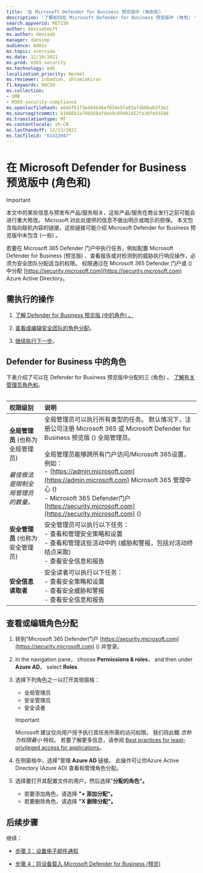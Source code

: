 ```yaml
---
title: '在 Microsoft Defender for Business 预览版中 (角色和) '
description: '了解如何在 Microsoft Defender for Business 预览版中 (角色) '
search.appverid: MET150
author: denisebmsft
ms.author: deniseb
manager: dansimp
audience: Admin
ms.topic: overview
ms.date: 12/10/2021
ms.prod: m365-security
ms.technology: mdb
localization_priority: Normal
ms.reviewer: inbadian, shlomiakirav
f1.keywords: NOCSH
ms.collection:
- SMB
- M365-security-compliance
ms.openlocfilehash: edabf61f3e404b46ef034e5fa03afdb0ba63f3e2
ms.sourcegitcommit: b1066b2a798568afdea9c09401d52fa38fe93546
ms.translationtype: MT
ms.contentlocale: zh-CN
ms.lasthandoff: 12/13/2021
ms.locfileid: "61422047"
---
```

# <a name="assign-roles-and-permissions-in-microsoft-defender-for-business-preview"></a>在 Microsoft Defender for Business 预览版中 (角色和) 

> [!IMPORTANT]
> 本文中的某些信息与预发布产品/服务相关，这些产品/服务在商业发行之前可能会进行重大修改。 Microsoft 对此处提供的信息不做出明示或暗示的担保。 本文包含指向联机内容的链接，这些链接可能介绍 Microsoft Defender for Business 预览版中未包含 (一些) 。

若要在 Microsoft 365 Defender 门户中执行任务，例如配置 Microsoft Defender for Business (预览版) 、查看报告或对检测到的威胁执行响应操作，必须为安全团队分配适当的权限。 权限通过在 Microsoft 365 Defender 门户或 () 中分配 [https://security.microsoft.com](https://security.microsoft.com) Azure Active Directory。 [](/azure/active-directory/roles/manage-roles-portal) 

## <a name="what-to-do"></a>需执行的操作

1. [了解 Defender for Business 预览版 (中的角色) 。 ](#roles-in-defender-for-business)

2. [查看或编辑安全团队的角色分配](#view-or-edit-role-assignments)。

3. [继续执行下一步](#next-steps)。

## <a name="roles-in-defender-for-business"></a>Defender for Business 中的角色

下表介绍了可以在 Defender for Business 预览版中分配的三 (角色) 。 [了解有关管理员角色和](../../admin/add-users/about-admin-roles.md)。 <br/><br/>

| 权限级别 | 说明 |
|:---|:---|
| **全局管理员** (也称为全局管理员)  <br/><br/> *最佳做法是限制全局管理员的数量。* | 全局管理员可以执行所有类型的任务。 默认情况下，注册公司注册 Microsoft 365 或 Microsoft Defender for Business 预览版 () 全局管理员。 <br/><br/> 全局管理员能够跨所有门户访问/Microsoft 365设置，例如： <br/>- [https://admin.microsoft.com](https://admin.microsoft.com) Microsoft 365 管理中心 ()  <br/>- Microsoft 365 Defender门户 [https://security.microsoft.com](https://security.microsoft.com) ()  |
| **安全管理员** (也称为安全管理员)  | 安全管理员可以执行以下任务： <br/>- 查看和管理安全策略和设置 <br/>- 查看和管理这些活动中的 (威胁和警报，包括对活动终结点采取)  <br/>- 查看安全信息和报告 |
| **安全信息读取者** | 安全读者可以执行以下任务： <br/>- 查看安全策略和设置 <br/>- 查看安全威胁和警报 <br/>- 查看安全信息和报告  |


## <a name="view-or-edit-role-assignments"></a>查看或编辑角色分配

1. 转到"Microsoft 365 Defender门户 [https://security.microsoft.com](https://security.microsoft.com) () 并登录。

2. In the navigation pane， choose **Permissions & roles**， and then under **Azure AD**， select **Roles**.

3. 选择下列角色之一以打开其侧窗格：

   - 全局管理员
   - 安全管理员
   - 安全读者

   > [!IMPORTANT]
   > Microsoft 建议仅向用户授予执行其任务所需的访问权限。 我们将此概 *念称为权限最小* 特权。 若要了解更多信息，请参阅 [Best practices for least-privileged access for applications](/azure/active-directory/develop/secure-least-privileged-access)。 

4. 在侧窗格中，选择"管理 **Azure AD** 链接。 此操作可让你Azure Active Directory (Azure AD) 查看和管理角色分配。

5. 选择要打开其配置文件的用户，然后选择"**分配的角色"。**

   - 若要添加角色，请选择 **"+ 添加分配"。**
   - 若要删除角色，请选择 **"X 删除分配"。** 

## <a name="next-steps"></a>后续步骤

继续：

- [步骤 3：设置电子邮件通知](mdb-email-notifications.md)

- [步骤 4：将设备载入 Microsoft Defender for Business (预览) ](mdb-onboard-devices.md)
